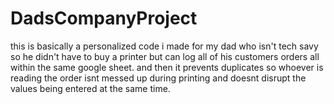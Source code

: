 # DadsCompanyProject
this is basically a personalized code i made for my dad who isn't tech savy so he didn't have to buy a printer but can log all of his customers orders all within the same google sheet. and then it prevents duplicates so whoever is reading the order isnt messed up during printing and doesnt disrupt the values being entered at the same time.
